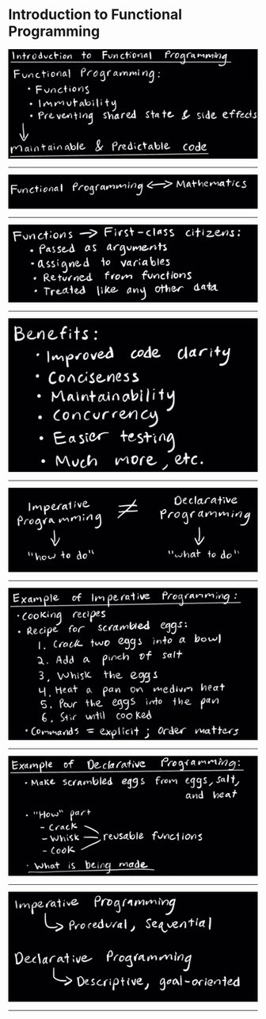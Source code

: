 # Introduction to Functional Programming

![First Part](First%20Part.png "First Part")
** **
![Second Part](Second%20Part.png "Second Part")
** **
![Third Part](Third%20Part.png "Third Part")
** **
![Fourth Part](Fourth%20Part.png "Fourth Part")
** **
![Fifth Part](Fifth%20Part.png "Fifth Part")
** **
![Sixth Part](Sixth%20Part.png "Sixth Part")
** **
![Seventh Part](Seventh%20Part.png "Seventh Part")
** **
![Eighth Part](Eighth%20Part.png "Eighth Part")
** **
